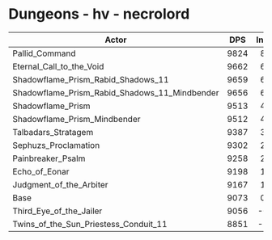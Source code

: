 # Dungeons - hv - necrolord
| Actor | DPS | Increase |
|---|:---:|:---:|
|Pallid_Command|9824|8.28%|
|Eternal_Call_to_the_Void|9662|6.49%|
|Shadowflame_Prism_Rabid_Shadows_11|9659|6.46%|
|Shadowflame_Prism_Rabid_Shadows_11_Mindbender|9656|6.43%|
|Shadowflame_Prism|9513|4.85%|
|Shadowflame_Prism_Mindbender|9512|4.84%|
|Talbadars_Stratagem|9387|3.46%|
|Sephuzs_Proclamation|9302|2.52%|
|Painbreaker_Psalm|9258|2.04%|
|Echo_of_Eonar|9198|1.38%|
|Judgment_of_the_Arbiter|9167|1.04%|
|Base|9073|0.00%|
|Third_Eye_of_the_Jailer|9056|-0.19%|
|Twins_of_the_Sun_Priestess_Conduit_11|8851|-2.45%|
